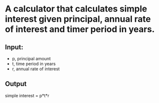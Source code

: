 <h1>A calculator that calculates simple interest given principal, annual rate of interest and timer period in years.</h1>

<h2>Input:</h2>
<ul>
  <li>p, principal amount</li>
  <li>t, time period in years</li>
  <li>r, annual rate of interest</li>
</ul>

<h2>Output</h2>
<p>simple interest = p*t*r</p>
